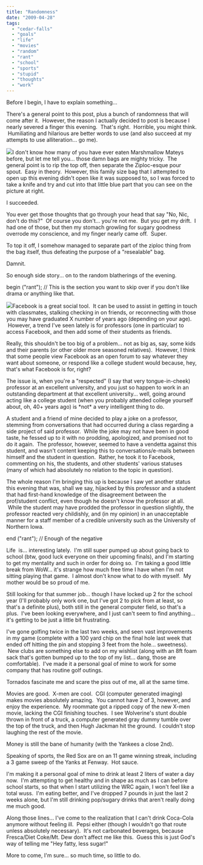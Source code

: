 ```yaml
---
title: "Randomness"
date: "2009-04-28"
tags:
  - "cedar-falls"
  - "goals"
  - "life"
  - "movies"
  - "random"
  - "rant"
  - "school"
  - "sports"
  - "stupid"
  - "thoughts"
  - "work"
---
```


Before I begin, I have to explain something...

There's a general point to this post, plus a bunch of randomness that will come after it.  However, the reason I actually decided to post is because I nearly severed a finger this evening.  That's right.  Horrible, you might think.  Humiliating and hilarious are better words to use (and also succeed at my attempts to use alliteration... go me).

![](images/marshmallow_mateys.jpg)I don't know how many of you have ever eaten Marshmallow Mateys before, but let me tell you... those damn bags are mighty tricky.  The general point is to rip the top off, then separate the Ziploc-esque pour spout.  Easy in theory.  However, this family size bag that I attempted to open up this evening didn't open like it was supposed to, so I was forced to take a knife and try and cut into that little blue part that you can see on the picture at right.

I succeeded.

You ever get those thoughts that go through your head that say "No, Nic, don't do this?"  Of course you don't... you're not me.  But you get my drift.  I had one of those, but then my stomach growling for sugary goodness overrode my conscience, and my finger nearly came off.  Super.

To top it off, I somehow managed to separate part of the ziploc thing from the bag itself, thus defeating the purpose of a "resealable" bag.

Damnit.

So enough side story... on to the random blatherings of the evening.

begin ("rant"); // This is the section you want to skip over if you don't like drama or anything like that.

![](images/facebook-logo.jpg)Facebook is a great social tool.  It can be used to assist in getting in touch with classmates, stalking checking in on friends, or reconnecting with those you may have graduated X number of years ago (depending on your age).  However, a trend I've seen lately is for professors (one in particular) to access Facebook, and then add some of their students as friends.

Really, this shouldn't be too big of a problem... not as big as, say, some kids and their parents (or other older more seasoned relatives).  However, I think that some people view Facebook as an open forum to say whatever they want about someone, or respond like a college student would because, hey, that's what Facebook is for, right?

The issue is, when you're a "respected" (I say that very tongue-in-cheek) professor at an excellent university, and you just so happen to work in an outstanding department at that excellent university... well, going around acting like a college student (when you probably attended college yourself about, oh, 40+ years ago) is \*not\* a very intelligent thing to do.

A student and a friend of mine decided to play a joke on a professor, stemming from conversations that had occurred during a class regarding a side project of said professor.  While the joke may not have been in good taste, he fessed up to it with no prodding, apologized, and promised not to do it again.  The professor, however, seemed to have a vendetta against this student, and wasn't content keeping this to conversations/e-mails between himself and the student in question.  Rather, he took it to Facebook, commenting on his, the students, and other students' various statuses (many of which had absolutely no relation to the topic in question).

The whole reason I'm bringing this up is because I saw yet another status this evening that was, shall we say, hijacked by this professor and a student that had first-hand knowledge of the disagreement between the prof/student conflict, even though he doesn't know the professor at all.  While the student may have prodded the professor in question slightly, the professor reacted very childishly, and (in my opinion) in an unacceptable manner for a staff member of a credible university such as the University of Northern Iowa.

end ("rant"); // Enough of the negative

Life  is... interesting lately.  I'm still super pumped up about going back to school (btw, good luck everyone on their upcoming finals), and I'm starting to get my mentality and such in order for doing so.  I'm taking a good little break from WoW... it's strange how much free time I have when I'm not sitting playing that game.  I almost don't know what to do with myself.  My mother would be so proud of me.

Still looking for that summer job... though I have locked up 2 for the school year (I'll probably only work one, but I've got 2 to pick from at least, so that's a definite plus), both still in the general computer field, so that's a plus.  I've been looking everywhere, and I just can't seem to find anything... it's getting to be just a little bit frustrating.

I've gone golfing twice in the last two weeks, and seen vast improvements in my game (complete with a 100 yard chip on the final hole last week that ended off hitting the pin and stopping 3 feet from the hole... sweetness).  New clubs are something else to add on my wishlist (along with an 8ft foam sack that's gotten bumped up to the top of my list... dang, those are comfortable).  I've made it a personal goal of mine to work for some company that has routine golf outings.

Tornados fascinate me and scare the piss out of me, all at the same time.

Movies are good.  X-men are cool.  CGI (computer generated imaging) makes movies absolutely amazing.  You cannot have 2 of 3, however, and enjoy the experience.  My roommate got a ripped copy of the new X-men movie, lacking the CGI finishing touches.  I see Wolverine's stunt double thrown in front of a truck, a computer generated gray dummy tumble over the top of the truck, and then Hugh Jackman hit the ground.  I couldn't stop laughing the rest of the movie.

Money is still the bane of humanity (with the Yankees a close 2nd).

Speaking of sports, the Red Sox are on an 11 game winning streak, including a 3 game sweep of the Yanks at Fenway.  Hot sauce.

I'm making it a personal goal of mine to drink at least 2 liters of water a day now.  I'm attempting to get healthy and in shape as much as I can before school starts, so that when I start utilizing the WRC again, I won't feel like a total wuss.  I'm eating better, and I've dropped 7 pounds in just the last 2 weeks alone, but I'm still drinking pop/sugary drinks that aren't really doing me much good.

Along those lines... I've come to the realization that I can't drink Coca-Cola anymore without feeling ill.  Pepsi either (though I wouldn't go that route unless absolutely necessary).  It's not carbonated beverages, because Fresca/Diet Coke/Mt. Dew don't affect me like this.  Guess this is just God's way of telling me "Hey fatty, less sugar!"

More to come, I'm sure... so much time, so little to do.

